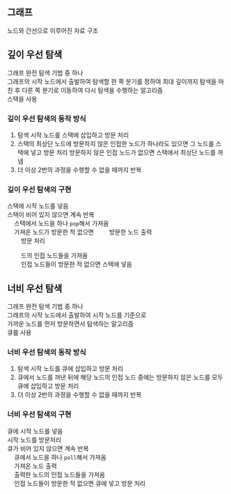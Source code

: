## 그래프
노드와 간선으로 이루어진 자료 구조

## 깊이 우선 탐색
그래프 완전 탐색 기법 중 하나  
그래프의 시작 노드에서 출발하여 탐색할 한 쪽 분기를 정하여 최대 깊이까지 탐색을 마친 후 다른 쪽 분기로 이동하여 다시 탐색을 수행하는 알고리즘  
스택을 사용

### 깊이 우선 탐색의 동작 방식
1. 탐색 시작 노드를 스택에 삽입하고 방문 처리
2. 스택의 최상단 노드에 방문하지 않은 인접한 노드가 하나라도 있으면 그 노드를 스택에 넣고 방문 처리
방문하지 않은 인접 노드가 없으면 스택에서 최상단 노드를 꺼냄 
3. 더 이상 2번의 과정을 수행할 수 없을 때까지 반복

### 깊이 우선 탐색의 구현
스택에 시작 노드를 넣음  
스택이 비어 있지 않으면 계속 반복  
&nbsp;&nbsp;&nbsp;&nbsp;스택에서 노드을 하나 `pop`해서 가져옴  
&nbsp;&nbsp;&nbsp;&nbsp;가져온 노드가 방문한 적 없으면
&nbsp;&nbsp;&nbsp;&nbsp;&nbsp;&nbsp;&nbsp;&nbsp;방문한 노드 출력  
&nbsp;&nbsp;&nbsp;&nbsp;&nbsp;&nbsp;&nbsp;&nbsp;방문 처리  
  
&nbsp;&nbsp;&nbsp;&nbsp;&nbsp;&nbsp;&nbsp;&nbsp;드의 인접 노드들을 가져옴  
&nbsp;&nbsp;&nbsp;&nbsp;&nbsp;&nbsp;&nbsp;&nbsp;인접 노드들이 방문한 적 없으면 스택에 넣음
&nbsp;&nbsp;&nbsp;&nbsp;


## 너비 우선 탐색
그래프 완전 탐색 기법 중 하나  
그래프의 시작 노드에서 출발하여 시작 노드를 기준으로  
가까운 노드를 먼저 방문하면서 탐색하는 알고리즘  
큐를 사용

### 너비 우선 탐색의 동작 방식
1. 탐색 시작 노드를 큐에 삽입하고 방문 처리
2. 큐에서 노드를 꺼낸 뒤에 해당 노드의 인접 노드 중에는 방문하지 않은 노드를 모두 큐에 삽입하고 방문 처리
3. 더 이상 2번의 과정을 수행할 수 없을 때까지 반복

### 너비 우선 탐색의 구현
큐에 시작 노드를 넣음  
시작 노드를 방문처리  
큐가 비어 있지 않으면 계속 반복  
&nbsp;&nbsp;&nbsp;&nbsp;큐에서 노드을 하나 `poll`해서 가져옴  
&nbsp;&nbsp;&nbsp;&nbsp;가져온 노드 출력  
&nbsp;&nbsp;&nbsp;&nbsp;출력한 노드의 인접 노드들을 가져옴  
&nbsp;&nbsp;&nbsp;&nbsp;인접 노드들이 방문한 적 없으면 큐에 넣고 방문 처리